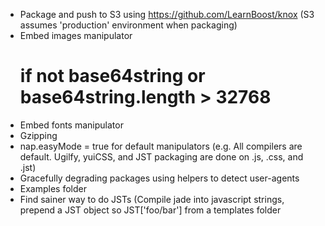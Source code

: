 * Package and push to S3 using https://github.com/LearnBoost/knox (S3 assumes 'production' environment when packaging)
* Embed images manipulator
  # if not base64string or base64string.length > 32768
* Embed fonts manipulator
* Gzipping
* nap.easyMode = true for default manipulators (e.g. All compilers are default. Ugilfy, yuiCSS, and JST packaging are done on .js, .css, and .jst)
* Gracefully degrading packages using helpers to detect user-agents
* Examples folder
* Find sainer way to do JSTs (Compile jade into javascript strings, prepend a JST object so JST['foo/bar'] from a templates folder